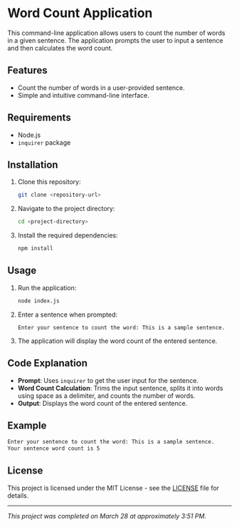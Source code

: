 # Word Count Application

This command-line application allows users to count the number of words in a given sentence. The application prompts the user to input a sentence and then calculates the word count.

## Features

- Count the number of words in a user-provided sentence.
- Simple and intuitive command-line interface.

## Requirements

- Node.js
- `inquirer` package

## Installation

1. Clone this repository:

   ```bash
   git clone <repository-url>
   ```

2. Navigate to the project directory:

   ```bash
   cd <project-directory>
   ```

3. Install the required dependencies:

   ```bash
   npm install
   ```

## Usage

1. Run the application:

   ```bash
   node index.js
   ```

2. Enter a sentence when prompted:

   ```plaintext
   Enter your sentence to count the word: This is a sample sentence.
   ```

3. The application will display the word count of the entered sentence.

## Code Explanation

- **Prompt**: Uses `inquirer` to get the user input for the sentence.
- **Word Count Calculation**: Trims the input sentence, splits it into words using space as a delimiter, and counts the number of words.
- **Output**: Displays the word count of the entered sentence.

## Example

```bash
Enter your sentence to count the word: This is a sample sentence.
Your sentence word count is 5
```

## License

This project is licensed under the MIT License - see the [LICENSE](LICENSE) file for details.

---

*This project was completed on March 28 at approximately 3:51 PM.*
```

